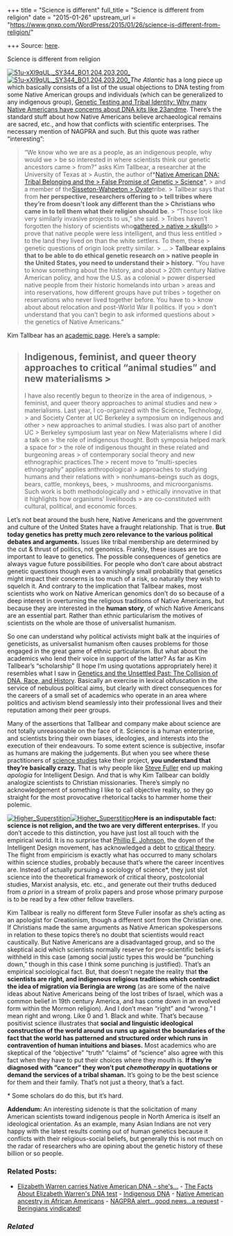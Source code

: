 +++
title = "Science is different"
full_title = "Science is different from religion"
date = "2015-01-26"
upstream_url = "https://www.gnxp.com/WordPress/2015/01/26/science-is-different-from-religion/"

+++
Source: [here](https://www.gnxp.com/WordPress/2015/01/26/science-is-different-from-religion/).

Science is different from religion

[![51u-xXl9qUL.\_SY344_BO1,204,203,200\_](https://i0.wp.com/www.unz.com/wp-content/uploads/2015/01/51u-xXl9qUL._SY344_BO1204203200_.jpg?resize=230%2C346)![51u-xXl9qUL.\_SY344_BO1,204,203,200\_](https://i0.wp.com/www.unz.com/wp-content/uploads/2015/01/51u-xXl9qUL._SY344_BO1204203200_.jpg?resize=230%2C346)](https://www.amazon.com/exec/obidos/ASIN/B00APFWCBK//geneexpressio-20)*The Atlantic* has a long piece up which basically consists of a list of the usual objections to DNA testing from some Native American groups and individuals (which can be generalized to any indigenous group), [Genetic Testing and Tribal Identity: Why many Native Americans have concerns about DNA kits like 23andme](http://www.theatlantic.com/technology/archive/2015/01/the-cultural-limitations-of-genetic-testing/384740/). There’s the standard stuff about how Native Americans believe archaeological remains are sacred, etc., and how that conflicts with scientific enterprises. The necessary mention of NAGPRA and such. But this quote was rather “interesting”:

> “We know who we are as a people, as an indigenous people, why would we > be so interested in where scientists think our genetic ancestors came > from?” asks Kim Tallbear, a researcher at the University of Texas at > Austin, the author of*[Native American DNA: Tribal Belonging and the > False Promise of Genetic > Science](https://www.amazon.com/exec/obidos/ASIN/B00EST1O68//geneexpressio-20)*, > and a member of the[Sisseton-Wahpeton > Oyate](http://www.swo-nsn.gov/)tribe. >
> Tallbear says that from **her perspective, researchers offering to > tell tribes where they’re from doesn’t look any different than the > Christians who came in to tell them what their religion should be**. > “Those look like very similarly invasive projects to us,” she said. > Tribes haven’t forgotten the history of scientists who[gathered > native > skulls](http://www.cam.ac.uk/research/news/skulls-in-print-scientific-racism-in-the-transatlantic-world)to > prove that native people were less intelligent, and thus less entitled > to the land they lived on than the white settlers. To them, these > genetic questions of origin look pretty similar. >
> … >
> **Tallbear explains that to be able to do ethical genetic research on > native people in the United States, you need to understand their > history.** “You have to know something about the history, and about > 20th century Native American policy, and how the U.S. as a colonial > power dispersed native people from their historic homelands into urban > areas and into reservations, how different groups have put tribes > together on reservations who never lived together before. You have to > know about about relocation and post-World War II politics. If you > don’t understand that you can’t begin to ask informed questions about > the genetics of Native Americans.”

Kim Tallbear has an [academic page](http://www.kimtallbear.com/). Here’s a sample:

> ## Indigenous, feminist, and queer theory approaches to critical “animal studies” and new materialisms >
> I have also recently begun to theorize in the area of indigenous, > feminist, and queer theory approaches to animal studies and new > materialisms. Last year, I co-organized with the Science, Technology, > and Society Center at UC Berkeley a symposium on indigenous and other > new approaches to animal studies. I was also part of another UC > Berkeley symposium last year on New Materialisms where I did a talk on > the role of indigenous thought. Both symposia helped mark a space for > the role of indigenous thought in these related and burgeoning areas > of contemporary social theory and new ethnographic practices.The > recent move to “multi-species ethnography” applies anthropological > approaches to studying humans and their relations with > nonhumans–beings such as dogs, bears, cattle, monkeys, bees, > mushrooms, and microorganisms. Such work is both methodologically and > ethically innovative in that it highlights how organisms’ livelihoods > are co-constituted with cultural, political, and economic forces.

Let’s not beat around the bush here, Native Americans and the government and culture of the United States have a fraught relationship. That is true. **But today genetics has pretty much zero relevance to the various political debates and arguments.** Issues like tribal membership are determined by the cut & thrust of politics, not genomics. Frankly, these issues are too important to leave to genetics. The possible consequences of genetics are always vague future possibilities. For people who don’t care about abstract genetic questions though even a vanishingly small probability that genetics might impact their concerns is too much of a risk, so naturally they wish to squelch it. And contrary to the implication that Tallbear makes, most scientists who work on Native American genomics don’t do so because of a deep interest in overturning the religious traditions of Native Americans, but because they are interested in the **human story**, of which Native Americans are an essential part. Rather than ethnic particularism the motives of scientists on the whole are those of universalist humanism.

So one can understand why political activists might balk at the inquiries of geneticists, as universalist humanism often causes problems for those engaged in the great game of ethnic particularism. But what about the academics who lend their voice in support of the latter? As far as Kim Tallbear’s “scholarship” (I hope I’m using quotations appropriately here) it resembles what I saw in [Genetics and the Unsettled Past: The Collision of DNA, Race, and History](https://www.amazon.com/exec/obidos/ASIN/B00APFWCBK//geneexpressio-20). Basically an exercise in lexical obfuscation in the service of nebulous political aims, but clearly with direct consequences for the careers of a small set of academics who operate in an area where politics and activism blend seamlessly into their professional lives and their reputation among their peer groups.

Many of the assertions that Tallbear and company make about science are not totally unreasonable on the face of it. Science is a human enterprise, and scientists bring their own biases, ideologies, and interests into the execution of their endeavours. To some extent science is subjective, insofar as humans are making the judgements. But when you see where these practitioners of [science studies](https://en.wikipedia.org/wiki/Science_studies) take their project, **you understand that they’re basically crazy.** That is why people like [Steve Fuller](https://en.wikipedia.org/wiki/Steve_Fuller_%28sociologist%29#Intelligent_design) end up making *apologia* for Intelligent Design. And that is why Kim Tallbear can boldly analogize scientists to Christian missionaries. There’s simply no acknowledgement of something I like to call objective reality, so they go straight for the most provocative rhetorical tacks to hammer home their polemic.

[![Higher_Superstition](https://i0.wp.com/www.unz.com/wp-content/uploads/2015/01/Higher_Superstition-199x300.jpg?resize=199%2C300)![Higher_Superstition](https://i0.wp.com/www.unz.com/wp-content/uploads/2015/01/Higher_Superstition-199x300.jpg?resize=199%2C300)](https://www.amazon.com/exec/obidos/ASIN/B005FA24EK/geneexpressio-20)**Here is an indisputable fact: science is not religion, and the two are very different enterprises.** If you don’t accede to this distinction, you have just lost all touch with the empirical world. It is no surprise that [Phillip E. Johnson](https://en.wikipedia.org/wiki/Phillip_E._Johnson), the doyen of the Intelligent Design movement, has acknowledged a debt to [critical theory](https://en.wikipedia.org/wiki/Critical_theory). The flight from empiricism is exactly what has occurred to many scholars within science studies, probably because that’s where the career incentives are. Instead of actually pursuing a sociology of science\*, they just slot science into the theoretical framework of critical theory, postcolonial studies, Marxist analysis, etc. etc., and generate out their truths deduced from *a priori* in a stream of prolix papers and prose whose primary purpose is to be read by a few other fellow travellers.

Kim Tallbear is really no different form Steve Fuller insofar as she’s acting as an apologist for Creationism, though a different sort from the Christian one. If Christians made the same arguments as Native American spokespersons in relation to these topics there’s no doubt that scientists would react caustically. But Native Americans are a disadvantaged group, and so the skeptical acid which scientists normally reserve for pre-scientific beliefs is withheld in this case (among social justic types this would be “punching down,” though in this case I think some punching is justified). That’s an empirical sociological fact. But, that doesn’t negate the reality that **the scientists are right, and indigenous religious traditions which contradict the idea of migration via Beringia are wrong** (as are some of the naive ideas about Native Americans being of the lost tribes of Israel, which was a common belief in 19th century America, and has come down in an evolved form within the Mormon religion). And I don’t mean “right” and “wrong.” I mean right and wrong. Like 0 and 1. Black and white. That’s because positivist science illustrates that **social and linguistic ideological construction of the world around us runs up against the boundaries of the fact that the world has patterned and structured order which runs in contravention of human intuitions and biases.** Most academics who are skeptical of the “objective” “truth” “claims” of “science” also agree with this fact when they have to put their choices where they mouth is. **If they’re diagnosed with “cancer” they won’t put *chemotherapy* in quotations or demand the services of a tribal shaman.** It’s going to be the best science for them and their family. That’s not just a theory, that’s a fact.

\* Some scholars do do this, but it’s hard.

**Addendum:** An interesting sidenote is that the solicitation of many American scientists toward indigenous people in North America is itself an ideological orientation. As an example, many Asian Indians are not very happy with the latest results coming out of human genetics because it conflicts with their religious-social beliefs, but generally this is not much on the radar of researchers who are opining about the genetic history of these billion or so people.

### Related Posts:

- [Elizabeth Warren carries Native American DNA -
  she's…](https://www.gnxp.com/WordPress/2018/10/15/elizabeth-warren-carries-native-american-dna-shes-running/) - [The Facts About Elizabeth Warren's DNA
  test](https://www.gnxp.com/WordPress/2020/03/05/the-facts-about-elizabeth-warrens-dna-test/) - [Indigenous
  DNA](https://www.gnxp.com/WordPress/2006/12/12/indigenous-dna/) - [Native American ancestry in African
  Americans](https://www.gnxp.com/WordPress/2010/08/17/native-american-ancestry-in-african-americans/) - [NAGPRA alert...good news...a
  request](https://www.gnxp.com/WordPress/2005/06/09/nagpra-alert-good-news-a-request/) - [Beringians
  vindicated!](https://www.gnxp.com/WordPress/2014/02/13/beringians-vindicated/)

### *Related*

[](https://www.addtoany.com/add_to/facebook?linkurl=https%3A%2F%2Fwww.gnxp.com%2FWordPress%2F2015%2F01%2F26%2Fscience-is-different-from-religion%2F&linkname=Science%20is%20different%20from%20religion "Facebook")[](https://www.addtoany.com/add_to/twitter?linkurl=https%3A%2F%2Fwww.gnxp.com%2FWordPress%2F2015%2F01%2F26%2Fscience-is-different-from-religion%2F&linkname=Science%20is%20different%20from%20religion "Twitter")[](https://www.addtoany.com/add_to/email?linkurl=https%3A%2F%2Fwww.gnxp.com%2FWordPress%2F2015%2F01%2F26%2Fscience-is-different-from-religion%2F&linkname=Science%20is%20different%20from%20religion "Email")[](https://www.addtoany.com/share)
